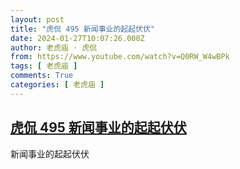 ```yaml
---
layout: post
title: "虎侃 495 新闻事业的起起伏伏"
date: 2024-01-27T10:07:26.000Z
author: 老虎庙 · 虎侃
from: https://www.youtube.com/watch?v=Q0RW_W4wBPk
tags: [ 老虎庙 ]
comments: True
categories: [ 老虎庙 ]
---
```

<!--1706350046000-->
[虎侃 495 新闻事业的起起伏伏](https://www.youtube.com/watch?v=Q0RW_W4wBPk)
------

<div>
新闻事业的起起伏伏
</div>

